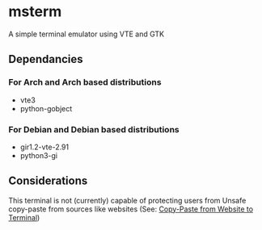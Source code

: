 # msterm

A simple terminal emulator using VTE and GTK

## Dependancies

### For Arch and Arch based distributions

- vte3
- python-gobject

### For Debian and Debian based distributions

- gir1.2-vte-2.91
- python3-gi

## Considerations

This terminal is not (currently) capable of protecting users from Unsafe
copy-paste from sources like websites (See:
[Copy-Paste from Website to Terminal](https://thejh.net/misc/website-terminal-copy-paste))
